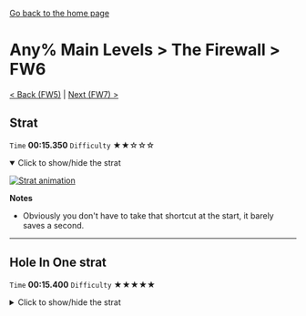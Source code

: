 [Go back to the home page](https://github.com/Doublevil/scbspeedrun)

# Any% Main Levels > The Firewall > FW6

[< Back (FW5)](https://github.com/Doublevil/scbspeedrun/blob/main/levels/any_ml/FW/FW5.md) | [Next (FW7) >](https://github.com/Doublevil/scbspeedrun/blob/main/levels/any_ml/FW/FW7.md)

## Strat

`Time` **00:15.350** `Difficulty` ★★☆☆☆
<details open>
  <summary>Click to show/hide the strat</summary>

  [![Strat animation](https://github.com/Doublevil/scbspeedrun/blob/main/media/levels/FW/FW6_Strat.webp)](https://github.com/Doublevil/scbspeedrun/blob/main/media/levels/FW/FW6_Strat.mp4?raw=true)

  **Notes**
  - Obviously you don't have to take that shortcut at the start, it barely saves a second.
</details>

---
## Hole In One strat

`Time` **00:15.400** `Difficulty` ★★★★★
<details>
  <summary>Click to show/hide the strat</summary>

  [![Strat animation](https://github.com/Doublevil/scbspeedrun/blob/main/media/levels/FW/FW6_HypeStrat.webp)](https://github.com/Doublevil/scbspeedrun/blob/main/media/levels/FW/FW6_HypeStrat.mp4?raw=true)

  **Notes**
  - This strat uses SD Storage. You can learn more about it in the "Jump cart techs" section of this guide.
  - It's exactly as fast as the other strat, but have you seen how cool it is?!
  - Also, it's as hard as it gets to get enough jumps to reach the goal.
  - The name comes from Bobson's commentary in RTA in Japan Summer 2021.
</details>
